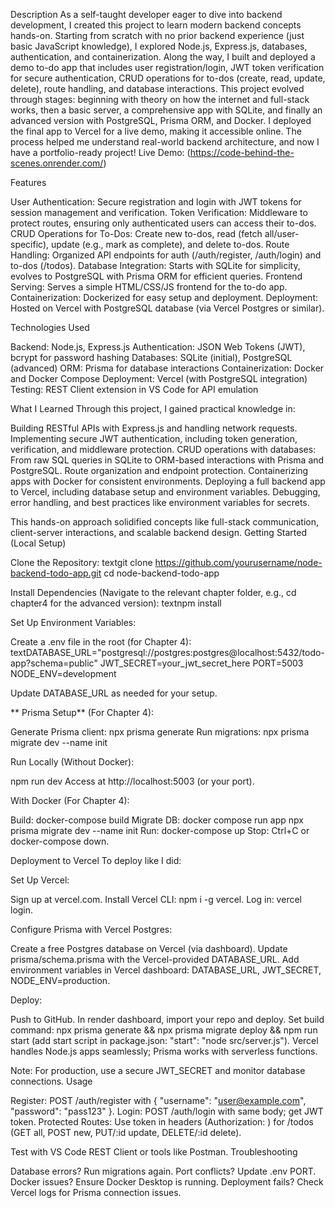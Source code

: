 Description
As a self-taught developer eager to dive into backend development, I created this project to learn modern backend concepts hands-on. Starting from scratch with no prior backend experience (just basic JavaScript knowledge), I explored Node.js, Express.js, databases, authentication, and containerization. Along the way, I built and deployed a demo to-do app that includes user registration/login, JWT token verification for secure authentication, CRUD operations for to-dos (create, read, update, delete), route handling, and database interactions.
This project evolved through stages: beginning with theory on how the internet and full-stack works, then a basic server, a comprehensive app with SQLite, and finally an advanced version with PostgreSQL, Prisma ORM, and Docker. I deployed the final app to Vercel for a live demo, making it accessible online. The process helped me understand real-world backend architecture, and now I have a portfolio-ready project!
Live Demo: (https://code-behind-the-scenes.onrender.com/)

Features

User Authentication: Secure registration and login with JWT tokens for session management and verification.
Token Verification: Middleware to protect routes, ensuring only authenticated users can access their to-dos.
CRUD Operations for To-Dos: Create new to-dos, read (fetch all/user-specific), update (e.g., mark as complete), and delete to-dos.
Route Handling: Organized API endpoints for auth (/auth/register, /auth/login) and to-dos (/todos).
Database Integration: Starts with SQLite for simplicity, evolves to PostgreSQL with Prisma ORM for efficient queries.
Frontend Serving: Serves a simple HTML/CSS/JS frontend for the to-do app.
Containerization: Dockerized for easy setup and deployment.
Deployment: Hosted on Vercel with PostgreSQL database (via Vercel Postgres or similar).

Technologies Used

Backend: Node.js, Express.js
Authentication: JSON Web Tokens (JWT), bcrypt for password hashing
Databases: SQLite (initial), PostgreSQL (advanced)
ORM: Prisma for database interactions
Containerization: Docker and Docker Compose
Deployment: Vercel (with PostgreSQL integration)
Testing: REST Client extension in VS Code for API emulation

What I Learned
Through this project, I gained practical knowledge in:

Building RESTful APIs with Express.js and handling network requests.
Implementing secure JWT authentication, including token generation, verification, and middleware protection.
CRUD operations with databases: From raw SQL queries in SQLite to ORM-based interactions with Prisma and PostgreSQL.
Route organization and endpoint protection.
Containerizing apps with Docker for consistent environments.
Deploying a full backend app to Vercel, including database setup and environment variables.
Debugging, error handling, and best practices like environment variables for secrets.

This hands-on approach solidified concepts like full-stack communication, client-server interactions, and scalable backend design.
Getting Started (Local Setup)

Clone the Repository:
textgit clone https://github.com/yourusername/node-backend-todo-app.git
cd node-backend-todo-app

Install Dependencies (Navigate to the relevant chapter folder, e.g., cd chapter4 for the advanced version):
textnpm install

Set Up Environment Variables:

Create a .env file in the root (for Chapter 4):
textDATABASE_URL="postgresql://postgres:postgres@localhost:5432/todo-app?schema=public"
JWT_SECRET=your_jwt_secret_here
PORT=5003
NODE_ENV=development

Update DATABASE_URL as needed for your setup.


** Prisma Setup** (For Chapter 4):

Generate Prisma client: npx prisma generate
Run migrations: npx prisma migrate dev --name init


Run Locally (Without Docker):

npm run dev
Access at http://localhost:5003 (or your port).


With Docker (For Chapter 4):

Build: docker-compose build
Migrate DB: docker compose run app npx prisma migrate dev --name init
Run: docker-compose up
Stop: Ctrl+C or docker-compose down.



Deployment to Vercel
To deploy like I did:

Set Up Vercel:

Sign up at vercel.com.
Install Vercel CLI: npm i -g vercel.
Log in: vercel login.


Configure Prisma with Vercel Postgres:

Create a free Postgres database on Vercel (via dashboard).
Update prisma/schema.prisma with the Vercel-provided DATABASE_URL.
Add environment variables in Vercel dashboard: DATABASE_URL, JWT_SECRET, NODE_ENV=production.


Deploy:

Push to GitHub.
In render dashboard, import your repo and deploy.
Set build command: npx prisma generate && npx prisma migrate deploy && npm run start (add start script in package.json: "start": "node src/server.js").
Vercel handles Node.js apps seamlessly; Prisma works with serverless functions.


Note: For production, use a secure JWT_SECRET and monitor database connections.
Usage

Register: POST /auth/register with { "username": "user@example.com", "password": "pass123" }.
Login: POST /auth/login with same body; get JWT token.
Protected Routes: Use token in headers (Authorization: <token>) for /todos (GET all, POST new, PUT/:id update, DELETE/:id delete).

Test with VS Code REST Client or tools like Postman.
Troubleshooting

Database errors? Run migrations again.
Port conflicts? Update .env PORT.
Docker issues? Ensure Docker Desktop is running.
Deployment fails? Check Vercel logs for Prisma connection issues.

